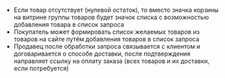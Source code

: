 - Если товар отсутствует (нулевой остаток), то вместо значка корзины на витрине группы товаров будет значок списка с возможностью добавления товара в список запроса
- Покупатель может формировать список желаемых товаров из товаров на сайте путём добавления товаров в список запроса
- Продавец после обработки запроса связывается с клиентом и договаривается о способе доставки, после подтверждения направляет ссылку на оплату заказа (всех товаров и их доставки, если потребуется)